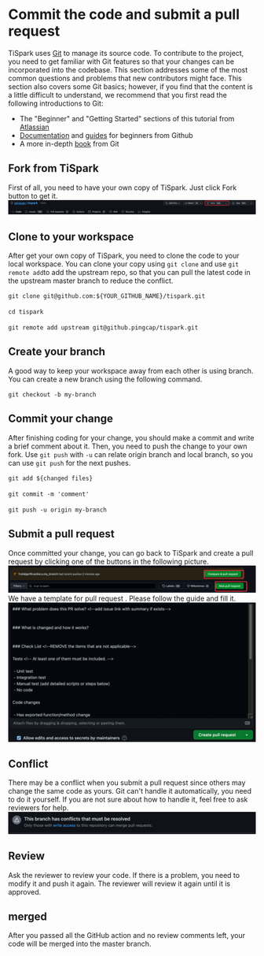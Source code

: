 # Commit the code and submit a pull request
TiSpark uses [Git](https://git-scm.com/) to manage its source code. To contribute to the project, you need to get familiar with Git features so that your changes can be incorporated into the codebase.
This section addresses some of the most common questions and problems that new contributors might face. This section also covers some Git basics; however, if you find that the content is a little difficult to understand, we recommend that you first read the following introductions to Git:
- The "Beginner" and "Getting Started" sections of this tutorial from [Atlassian](https://www.atlassian.com/git/tutorials)
- [Documentation](https://docs.github.com/en/get-started/quickstart/set-up-git) and [guides](https://docs.github.com/cn/get-started/using-git/about-git) for beginners from Github
- A more in-depth [book](https://git-scm.com/book/en/v2/) from Git

## Fork from TiSpark
First of all, you need to have your own copy of TiSpark. Just click Fork button to get it.
![frok](../pics/fork.png)

## Clone to your workspace
After get your own copy of TiSpark, you need to clone the code to your local workspace.
You can clone your copy using `git clone` and use `git remote add`to add the upstream repo,
so that you can pull the latest code in the upstream master branch to reduce the conflict.
```
git clone git@github.com:${YOUR_GITHUB_NAME}/tispark.git

cd tispark

git remote add upstream git@github.pingcap/tispark.git
```

## Create your branch
A good way to keep your workspace away from each other is using branch. 
You can create a new branch using the following command.
```
git checkout -b my-branch
```

## Commit your change
After finishing coding for your change, you should make a commit and write a brief comment about it.
Then, you need to push the change to your own fork.
Use `git push` with `-u` can relate origin branch and local branch, so you can use `git push` for the next pushes.
```
git add ${changed files}

git commit -m 'comment'

git push -u origin my-branch
```

## Submit a pull request
Once committed your change, you can go back to TiSpark and create a pull request by clicking one of the buttons in the following picture.
![pr](../pics/pr.png)
We have a template for pull request . Please follow the guide and fill it.
![pr template](../pics/pr_templete.png)

## Conflict
There may be a conflict when you submit a pull request since others may change the same code as yours. Git can't handle it automatically, you need to do it yourself. If you are not sure about how to handle it, feel free to ask reviewers for help.
![conflict](../pics/conflict.png)

## Review

Ask the reviewer to review your code. If there is a problem, you need to modify it and push it again. The reviewer will review it again until it is approved.

## merged

After you passed all the GitHub action and no review comments left, your code will be merged into the master branch. 
